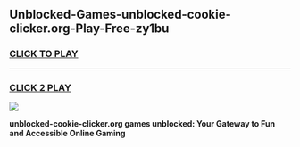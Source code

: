 
## Unblocked-Games-unblocked-cookie-clicker.org-Play-Free-zy1bu
<h3>
<a href="https://premium76.site?title=unblocked-cookie-clicker.org&ref=23A">CLICK TO PLAY</a></h3>
<hr>

<h3>
<a href="https://premium76.site?title=unblocked-cookie-clicker.org&ref=23A">CLICK 2 PLAY</a>
  
</h3>

<a href="https://premium76.site?title=unblocked-cookie-clicker.org&ref=23A"><img src="https://clearcache.store/games.png"></a>


**unblocked-cookie-clicker.org games unblocked: Your Gateway to Fun and Accessible Online Gaming**
